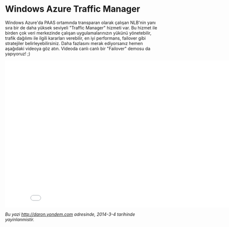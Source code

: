 # Windows Azure Traffic Manager
Windows Azure'da PAAS ortamında transparan olarak çalışan NLB'nin yanı
sıra bir de daha yüksek seviyeli "Traffic Manager" hizmeti var. Bu
hizmet ile birden çok veri merkezinde çalışan uygulamalarınızın yükünü
yönetebilir, trafik dağılımı ile ilgili kararları verebilir, en iyi
performans, failover gibi stratejiler belirleyebilirsiniz. Daha
fazlasını merak ediyorsanız hemen aşağıdaki videoya göz atın. Videoda
canlı canlı bir "Failover" demosu da yapıyoruz! ;)  

<iframe width="853" height="480" src="//www.youtube.com/embed/8dBVy9UCRLY" frameborder="0" allowfullscreen></iframe>



*Bu yazi http://daron.yondem.com adresinde, 2014-3-4 tarihinde yayinlanmistir.*
